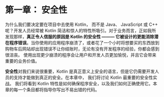 # 第一章： 安全性

为什么我们要决定要在项目中去使用 Kotlin， 而不是 Java、 JavaScript 或 C++ 呢？开发人员经常被 Kotlin 简洁和惊人的特性所吸引。对于业务而言，正如我所发现那样，**真正令人信服的原因是 Kotlin 的安全性 ——— 它被设计的更能消除潜在程序错误**。当你使用的应用程序崩溃了，或者花了一个小时将想要买的东西放到购物车后网站却出现错误不让你结账时，无论有没有开发程序的经验，你都会感到很沮丧。 使用出现更少崩溃的程序会让用户和开发人员更加愉悦，并且它会带来重要的业务价值。

**安全性**对我们来说很重要，Kotlin 是真正意义上安全的语言，但是它仍需要开发人员的支持才能做到真正的安全。在本章中， 我们将讨论 Kotlin 最重要的安全性实战。 我们将看到 Kotlin 特性是如何确保程序安全，以及我们如何正确使用它。本章的每一个条目都将指导你写出不易出错的代码。
